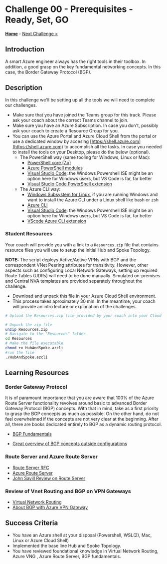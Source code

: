 # Challenge 00 - Prerequisites - Ready, Set, GO

**[Home](../README.md)** - [Next Challenge >](./Challenge-01.md)

## Introduction

A smart Azure engineer always has the right tools in their toolbox. In addition, a good grasp on the key fundamental networking concepts. In this case, the Border Gateway Protocol (BGP).

## Description

In this challenge we'll be setting up all the tools we will need to complete our challenges.

- Make sure that you have joined the Teams group for this track. Please ask your coach about the correct Teams channel to join.
- Make sure you have an Azure Subscription. In case you don't, possibly ask your coach to create a Resource Group for you. 
- You can use the Azure Portal and Azure Cloud Shell from the portal or use a dedicated window by accesing [https://shell.azure.com](https://shell.azure.com) to accomplish all the tasks. In case you needed to install the tools on your Desktop, please do the below (optional). 
  - The PowerShell way (same tooling for Windows, Linux or Mac):
    - [PowerShell core (7.x)](https://docs.microsoft.com/en-us/powershell/scripting/overview)
    - [Azure PowerShell modules](https://docs.microsoft.com/en-us/powershell/azure/new-azureps-module-az)
    - [Visual Studio Code](https://code.visualstudio.com/): the Windows Powershell ISE might be an option here for Windows users, but VS Code is far, far better
    - [Visual Studio Code PowerShell extension](https://marketplace.visualstudio.com/items?itemName=ms-vscode.PowerShell)
  - The Azure CLI way:
    - [Windows Subsystem for Linux](https://docs.microsoft.com/windows/wsl/install-win10), if you are running Windows and want to install the Azure CLI under a Linux shell like bash or zsh
    - [Azure CLI](https://docs.microsoft.com/cli/azure/install-azure-cli)
    - [Visual Studio Code](https://code.visualstudio.com/): the Windows Powershell ISE might be an option here for Windows users, but VS Code is far, far better
    - [VScode Azure CLI extension](https://marketplace.visualstudio.com/items?itemName=ms-vscode.azurecli)

### Student Resources

Your coach will provide you with a link to a `Resources.zip` file that contains resource files you will use to setup the initial Hub and Spoke Topology.  

**NOTE:** The script deploys Active/Active VPNs with BGP and the correspondent VNet Peering attributes for transitivity. However, other aspects such as configuring Local Network Gateways, setting up required Route Tables (UDRs) will need to be done manually. Simulated on-premises and Central NVA templates are provided separately throughout the challenge.

- Download and unpack this file in your Azure Cloud Shell environment. 
- This process takes aproximately 30 min. In the meantime, your coach will provide an intro lecture or explanation of the challenges. 

```bash
# Upload the Resources.zip file provided by your coach into your Cloud Shell with the upload button on the console
```
```bash
# Unpack the zip file
unzip Resources.zip
# Navigate to the "Resources" folder
cd Resources
# Make the file executable
chmod +x HubAndSpoke.azcli
#run the file
./HubAndSpoke.azcli
```

## Learning Resources

### Border Gateway Protocol

It is of paramount importance that you are aware that 100% of the Azure Route Server functionality revolves around basic to advanced Border Gateway Protocol (BGP) concepts. With that in mind, take as a first priority to grasp the BGP concepts as much as possible. On the other hand, do not feel overwhelmed if the concepts are not very clear at the beginning. After all, there are books dedicated entirely to BGP as a dynamic routing protocol.

- [BGP Fundamentals](https://www.linkedin.com/learning/cisco-ccnp-encor-350-401-cert-prep-1-architecture-virtualization-and-infrastructure/fundamental-bgp-concepts?autoplay=true&u=3322)

- [Great overview of BGP concepts outside configurations](https://www.youtube.com/watch?v=ydE-HprufbA)

 
### Route Server and Azure Route Server

- [Route Server RFC](https://datatracker.ietf.org/doc/html/rfc7947)
- [Azure Route Server](https://docs.microsoft.com/azure/route-server/overview)
- [John Savill Review on Route Server](https://www.youtube.com/watch?v=c1f4rmkrF6M&t=1668s)

### Review of Vnet Routing and BGP on VPN Gateways

- [Virtual Network Routing](https://docs.microsoft.com/azure/virtual-network/virtual-networks-udr-overview)
- [About BGP with Azure VPN Gateway](https://docs.microsoft.com/en-us/azure/vpn-gateway/vpn-gateway-bgp-overview)

## Success Criteria

- You have an Azure shell at your disposal (Powershell, WSL(2), Mac, Linux or Azure Cloud Shell)
- Implemented the base line Hub and Spoke Topology. 
- You have reviewed foundational knowledge in Virtual Network Routing, Azure VNG , Azure Route Server, BGP fundamentals.
